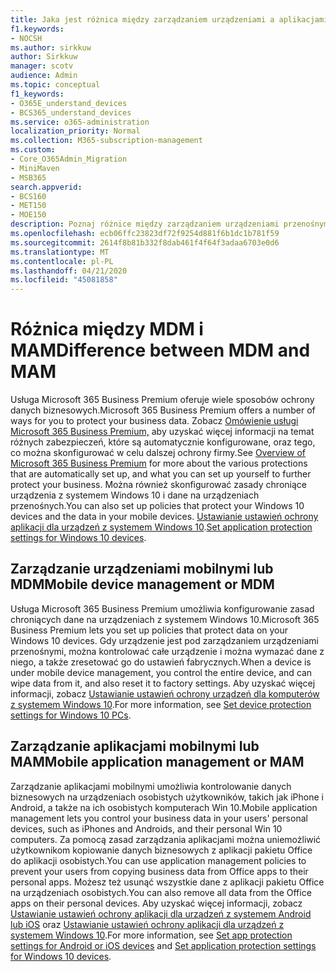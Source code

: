 ```yaml
---
title: Jaka jest różnica między zarządzaniem urządzeniami a aplikacjami
f1.keywords:
- NOCSH
ms.author: sirkkuw
author: Sirkkuw
manager: scotv
audience: Admin
ms.topic: conceptual
f1_keywords:
- O365E_understand_devices
- BCS365_understand_devices
ms.service: o365-administration
localization_priority: Normal
ms.collection: M365-subscription-management
ms.custom:
- Core_O365Admin_Migration
- MiniMaven
- MSB365
search.appverid:
- BCS160
- MET150
- MOE150
description: Poznaj różnice między zarządzaniem urządzeniami przenośnymi a zarządzaniem aplikacjami mobilnymi lub mdm i mam.
ms.openlocfilehash: ecb06ffc23823df72f9254d881f6b1dc1b781f59
ms.sourcegitcommit: 2614f8b81b332f8dab461f4f64f3adaa6703e0d6
ms.translationtype: MT
ms.contentlocale: pl-PL
ms.lasthandoff: 04/21/2020
ms.locfileid: "45081858"
---
```

# <a name="difference-between-mdm-and-mam"></a><span data-ttu-id="9b973-103">Różnica między MDM i MAM</span><span class="sxs-lookup"><span data-stu-id="9b973-103">Difference between MDM and MAM</span></span>

<span data-ttu-id="9b973-104">Usługa Microsoft 365 Business Premium oferuje wiele sposobów ochrony danych biznesowych.</span><span class="sxs-lookup"><span data-stu-id="9b973-104">Microsoft 365 Business Premium offers a number of ways for you to protect your business data.</span></span> <span data-ttu-id="9b973-105">Zobacz [Omówienie usługi Microsoft 365 Business Premium,](../microsoft-365-business-overview.md) aby uzyskać więcej informacji na temat różnych zabezpieczeń, które są automatycznie konfigurowane, oraz tego, co można skonfigurować w celu dalszej ochrony firmy.</span><span class="sxs-lookup"><span data-stu-id="9b973-105">See [Overview of Microsoft 365 Business Premium](../microsoft-365-business-overview.md) for more about the various protections that are automatically set up, and what you can set up yourself to further protect your business.</span></span> <span data-ttu-id="9b973-106">Można również skonfigurować zasady chroniące urządzenia z systemem Windows 10 i dane na urządzeniach przenośnych.</span><span class="sxs-lookup"><span data-stu-id="9b973-106">You can also set up policies that protect your Windows 10 devices and the data in your mobile devices.</span></span>
<span data-ttu-id="9b973-107">[Ustawianie ustawień ochrony aplikacji dla urządzeń z systemem Windows 10](../protection-settings-for-windows-10-devices.md).</span><span class="sxs-lookup"><span data-stu-id="9b973-107">[Set application protection settings for Windows 10 devices](../protection-settings-for-windows-10-devices.md).</span></span>

## <a name="mobile-device-management-or-mdm"></a><span data-ttu-id="9b973-108">Zarządzanie urządzeniami mobilnymi lub MDM</span><span class="sxs-lookup"><span data-stu-id="9b973-108">Mobile device management or MDM</span></span>

<span data-ttu-id="9b973-109">Usługa Microsoft 365 Business Premium umożliwia konfigurowanie zasad chroniących dane na urządzeniach z systemem Windows 10.</span><span class="sxs-lookup"><span data-stu-id="9b973-109">Microsoft 365 Business Premium lets you set up policies that protect data on your Windows 10 devices.</span></span> <span data-ttu-id="9b973-110">Gdy urządzenie jest pod zarządzaniem urządzeniami przenośnymi, można kontrolować całe urządzenie i można wymazać dane z niego, a także zresetować go do ustawień fabrycznych.</span><span class="sxs-lookup"><span data-stu-id="9b973-110">When a device is under mobile device management, you control the entire device, and can wipe data from it, and also reset it to factory settings.</span></span> <span data-ttu-id="9b973-111">Aby uzyskać więcej informacji, zobacz [Ustawianie ustawień ochrony urządzeń dla komputerów z systemem Windows 10](../protection-settings-for-windows-10-pcs.md).</span><span class="sxs-lookup"><span data-stu-id="9b973-111">For more information, see [Set device protection settings for Windows 10 PCs](../protection-settings-for-windows-10-pcs.md).</span></span>

## <a name="mobile-application-management-or-mam"></a><span data-ttu-id="9b973-112">Zarządzanie aplikacjami mobilnymi lub MAM</span><span class="sxs-lookup"><span data-stu-id="9b973-112">Mobile application management or MAM</span></span>

<span data-ttu-id="9b973-113">Zarządzanie aplikacjami mobilnymi umożliwia kontrolowanie danych biznesowych na urządzeniach osobistych użytkowników, takich jak iPhone i Android, a także na ich osobistych komputerach Win 10.</span><span class="sxs-lookup"><span data-stu-id="9b973-113">Mobile application management lets you control your business data in your users' personal devices, such as iPhones and Androids, and their personal Win 10 computers.</span></span> <span data-ttu-id="9b973-114">Za pomocą zasad zarządzania aplikacjami można uniemożliwić użytkownikom kopiowanie danych biznesowych z aplikacji pakietu Office do aplikacji osobistych.</span><span class="sxs-lookup"><span data-stu-id="9b973-114">You can use application management policies to prevent your users from copying business data from Office apps to their personal apps.</span></span> <span data-ttu-id="9b973-115">Możesz też usunąć wszystkie dane z aplikacji pakietu Office na urządzeniach osobistych.</span><span class="sxs-lookup"><span data-stu-id="9b973-115">You can also remove all data from the Office apps on their personal devices.</span></span> <span data-ttu-id="9b973-116">Aby uzyskać więcej informacji, zobacz [Ustawianie ustawień ochrony aplikacji dla urządzeń z systemem Android lub iOS](../app-protection-settings-for-android-and-ios.md) oraz [Ustawianie ustawień ochrony aplikacji dla urządzeń z systemem Windows 10](../protection-settings-for-windows-10-devices.md).</span><span class="sxs-lookup"><span data-stu-id="9b973-116">For more information, see [Set app protection settings for Android or iOS devices](../app-protection-settings-for-android-and-ios.md) and [Set application protection settings for Windows 10 devices](../protection-settings-for-windows-10-devices.md).</span></span>
